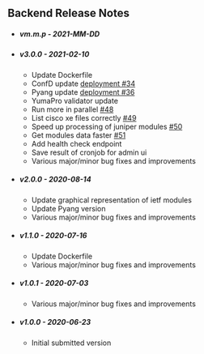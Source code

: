## Backend Release Notes

* ##### vm.m.p - 2021-MM-DD

* ##### v3.0.0 - 2021-02-10

  * Update Dockerfile
  * ConfD update [deployment #34](https://github.com/YangCatalog/deployment/issues/34)
  * Pyang update [deployment #36]( https://github.com/YangCatalog/deployment/issues/36)
  * YumaPro validator update
  * Run more in parallel [#48](https://github.com/YangCatalog/sdo_analysis/issues/48)
  * List cisco xe files correctly [#49](https://github.com/YangCatalog/sdo_analysis/issues/49)
  * Speed up processing of juniper modules [#50](https://github.com/YangCatalog/sdo_analysis/issues/50)
  * Get modules data faster [#51](https://github.com/YangCatalog/sdo_analysis/issues/51)
  * Add health check endpoint
  * Save result of cronjob for admin ui
  * Various major/minor bug fixes and improvements
  
* ##### v2.0.0 - 2020-08-14

  * Update graphical representation of ietf modules
  * Update Pyang version
  * Various major/minor bug fixes and improvements
  
* ##### v1.1.0 - 2020-07-16

  * Update Dockerfile
  * Various major/minor bug fixes and improvements
  
* ##### v1.0.1 - 2020-07-03
  
  * Various major/minor bug fixes and improvements
  
* ##### v1.0.0 - 2020-06-23

  * Initial submitted version

